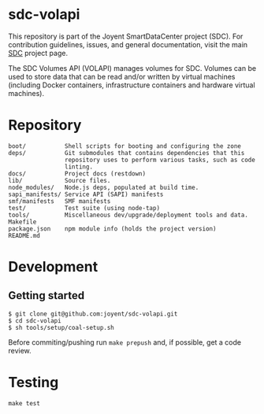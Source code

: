 <!--
    This Source Code Form is subject to the terms of the Mozilla Public
    License, v. 2.0. If a copy of the MPL was not distributed with this
    file, You can obtain one at http://mozilla.org/MPL/2.0/.
-->

<!--
    Copyright (c) 2016, Joyent, Inc.
-->

# sdc-volapi

This repository is part of the Joyent SmartDataCenter project (SDC).  For
contribution guidelines, issues, and general documentation, visit the main
[SDC](http://github.com/joyent/sdc) project page.

The SDC Volumes API (VOLAPI) manages volumes for SDC. Volumes can be used to
store data that can be read and/or written by virtual machines (including Docker
containers, infrastructure containers and hardware virtual machines).

# Repository
    boot/           Shell scripts for booting and configuring the zone
    deps/           Git submodules that contains dependencies that this
                    repository uses to perform various tasks, such as code
                    linting.
    docs/           Project docs (restdown)
    lib/            Source files.
    node_modules/   Node.js deps, populated at build time.
    sapi_manifests/ Service API (SAPI) manifests
    smf/manifests   SMF manifests
    test/           Test suite (using node-tap)
    tools/          Miscellaneous dev/upgrade/deployment tools and data.
    Makefile
    package.json    npm module info (holds the project version)
    README.md


# Development

## Getting started

```
$ git clone git@github.com:joyent/sdc-volapi.git
$ cd sdc-volapi
$ sh tools/setup/coal-setup.sh
```

Before commiting/pushing run `make prepush` and, if possible, get a code
review.

# Testing

    make test



